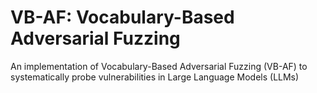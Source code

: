 # VB-AF: Vocabulary-Based Adversarial Fuzzing
An implementation of Vocabulary-Based Adversarial Fuzzing (VB-AF) to systematically probe vulnerabilities in Large Language Models (LLMs)

